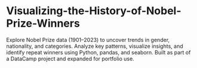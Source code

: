 # Visualizing-the-History-of-Nobel-Prize-Winners
Explore Nobel Prize data (1901–2023) to uncover trends in gender, nationality, and categories. Analyze key patterns, visualize insights, and identify repeat winners using Python, pandas, and seaborn. Built as part of a DataCamp project and expanded for portfolio use.

